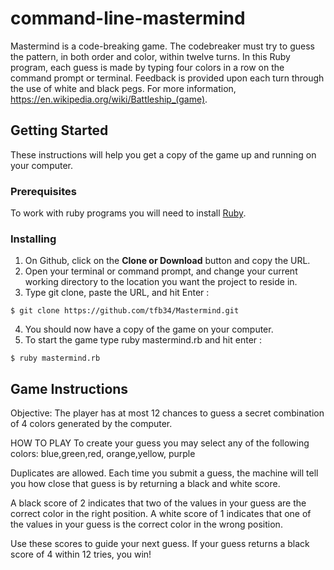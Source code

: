 # command-line-mastermind
Mastermind is a code-breaking game. The codebreaker must try to guess the pattern, in both order and color, within twelve turns. In this Ruby program, each guess is made by typing four colors in a row on the command prompt or terminal. Feedback is provided upon each turn through the use of white and black pegs. For more information, https://en.wikipedia.org/wiki/Battleship_(game).

## Getting Started
These instructions will help you get a copy of the game up and running on your computer. 

### Prerequisites
To work with ruby programs you will need to install <a href="https://www.ruby-lang.org/en/documentation/installation/">Ruby</a>. 

### Installing
1. On Github, click on the <b>Clone or Download</b> button and copy the URL.
2. Open your terminal or command prompt, and change your current working directory to the location you want the project to reside in.
3. Type git clone, paste the URL, and hit Enter :
```
$ git clone https://github.com/tfb34/Mastermind.git
```

4. You should now have a copy of the game on your computer.
5. To start the game type ruby mastermind.rb and hit enter :
```
$ ruby mastermind.rb
```

## Game Instructions

Objective:
The player has at most 12 chances to guess a secret combination of 4 colors generated by the computer.


HOW TO PLAY
  To create your guess you may select any of the following colors:
         blue,green,red, orange,yellow, purple

  Duplicates are allowed. 
  Each time you submit a guess, the machine will tell you how close that guess 
  is by returning a black and white score.
  
  A black score of 2 indicates that two of the values in your guess are
  the correct color in the right position.
  A white score of 1 indicates that one of the values in your guess
  is the correct color in the wrong position.

  Use these scores to guide your next guess. If your guess returns a black
  score of 4 within 12 tries, you win!
  

   
